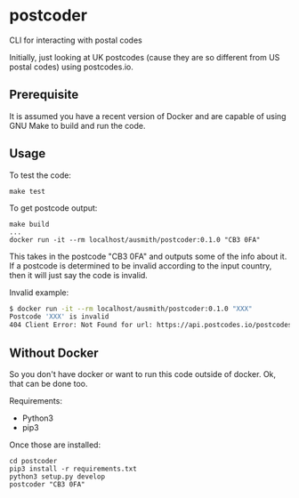# postcoder
CLI for interacting with postal codes

Initially, just looking at UK postcodes (cause they are so different
from US postal codes) using postcodes.io.

## Prerequisite

It is assumed you have a recent version of Docker and are capable of
using GNU Make to build and run the code.

## Usage

To test the code:

```
make test
```

To get postcode output:

```
make build
...
docker run -it --rm localhost/ausmith/postcoder:0.1.0 "CB3 0FA"
```

This takes in the postcode "CB3 0FA" and outputs some of the info
about it. If a postcode is determined to be invalid according to
the input country, then it will just say the code is invalid.

Invalid example:

```bash
$ docker run -it --rm localhost/ausmith/postcoder:0.1.0 "XXX"
Postcode 'XXX' is invalid
404 Client Error: Not Found for url: https://api.postcodes.io/postcodes/XXX
```

## Without Docker

So you don't have docker or want to run this code outside of docker.
Ok, that can be done too.

Requirements:

* Python3
* pip3

Once those are installed:

```
cd postcoder
pip3 install -r requirements.txt
python3 setup.py develop
postcoder "CB3 0FA"
```

